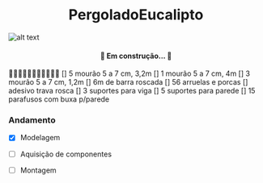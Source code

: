 <h1 align="center"> PergoladoEucalipto </h1>

![alt text](https://github.com/mferraz56/PergoladoEucalipto/blob/main/Imagens/Vista.gif)

<h4 align="center"> 
	🚧 Em construção...  🚧
</h4>

🚧🚧🚧🚧🚧🚧🚧🚧🚧🚧🚧
[] 5 mourão 5 a 7 cm, 3,2m
[] 1 mourão 5 a 7 cm, 4m
[] 3 mourão 5 a 7 cm, 1,2m
[] 6m de barra roscada
[] 56 arruelas e porcas 
[] adesivo trava rosca
[] 3 suportes para viga
[] 5 suportes para parede
[] 15 parafusos com buxa p/parede
  


### Andamento
- [x] Modelagem 
- [ ] Aquisição de componentes 
- [ ] Montagem 

